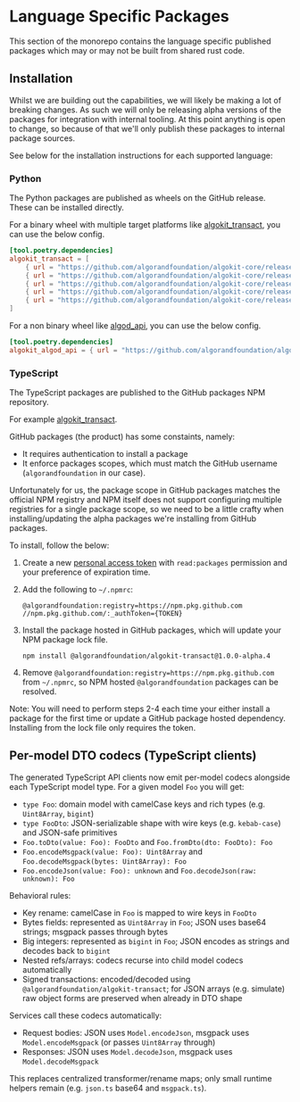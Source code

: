 # Language Specific Packages

This section of the monorepo contains the language specific published packages which may or may not be built from shared rust code.

## Installation

Whilst we are building out the capabilities, we will likely be making a lot of breaking changes.
As such we will only be releasing alpha versions of the packages for integration with internal tooling.
At this point anything is open to change, so because of that we'll only publish these packages to internal package sources.

See below for the installation instructions for each supported language:

### Python

The Python packages are published as wheels on the GitHub release. These can be installed directly.

For a binary wheel with multiple target platforms like [algokit_transact](https://github.com/algorandfoundation/algokit-core/releases/tag/python%2Falgokit_transact%401.0.0-alpha.1), you can use the below config.

```toml
[tool.poetry.dependencies]
algokit_transact = [
    { url = "https://github.com/algorandfoundation/algokit-core/releases/download/python%2Falgokit_transact%401.0.0-alpha.1/algokit_transact-1.0.0a1-py3-none-macosx_10_12_x86_64.whl", markers = "sys_platform == 'darwin' and platform_machine == 'x86_64'" },
    { url = "https://github.com/algorandfoundation/algokit-core/releases/download/python%2Falgokit_transact%401.0.0-alpha.1/algokit_transact-1.0.0a1-py3-none-macosx_11_0_arm64.whl", markers = "sys_platform == 'darwin' and platform_machine == 'arm64'" },
    { url = "https://github.com/algorandfoundation/algokit-core/releases/download/python%2Falgokit_transact%401.0.0-alpha.1/algokit_transact-1.0.0a1-py3-none-manylinux_2_17_x86_64.manylinux2014_x86_64.whl", markers = "sys_platform == 'linux' and platform_machine == 'x86_64'" },
    { url = "https://github.com/algorandfoundation/algokit-core/releases/download/python%2Falgokit_transact%401.0.0-alpha.1/algokit_transact-1.0.0a1-py3-none-manylinux_2_17_aarch64.manylinux2014_aarch64.whl", markers = "sys_platform == 'linux' and platform_machine == 'aarch64'" },
    { url = "https://github.com/algorandfoundation/algokit-core/releases/download/python%2Falgokit_transact%401.0.0-alpha.1/algokit_transact-1.0.0a1-py3-none-win_amd64.whl", markers = "sys_platform == 'win32' and platform_machine == 'AMD64'" }
]
```

For a non binary wheel like [algod_api](https://github.com/algorandfoundation/algokit-core/releases/tag/python%2Falgod_api%401.0.0-alpha.2), you can use the below config.

```toml
[tool.poetry.dependencies]
algokit_algod_api = { url = "https://github.com/algorandfoundation/algokit-core/releases/download/python%2Falgod_api%401.0.0-alpha.2/algokit_algod_api-1.0.0a2-py3-none-any.whl" }
```

### TypeScript

The TypeScript packages are published to the GitHub packages NPM repository.

For example [algokit_transact](https://github.com/algorandfoundation/algokit-core/pkgs/npm/algokit-transact).

GitHub packages (the product) has some constaints, namely:

- It requires authentication to install a package
- It enforce packages scopes, which must match the GitHub username (`algorandfoundation` in our case).

Unfortunately for us, the package scope in GitHub packages matches the official NPM registry and NPM itself does not support configuring multiple registries for a single package scope, so we need to be a little crafty when installing/updating the alpha packages we're installing from GitHub packages.

To install, follow the below:

1. Create a new [personal access token](https://github.com/settings/tokens/new) with `read:packages` permission and your preference of expiration time.
2. Add the following to `~/.npmrc`:

   ```
   @algorandfoundation:registry=https://npm.pkg.github.com
   //npm.pkg.github.com/:_authToken={TOKEN}
   ```

3. Install the package hosted in GitHub packages, which will update your NPM package lock file.

   ```
   npm install @algorandfoundation/algokit-transact@1.0.0-alpha.4
   ```

4. Remove `@algorandfoundation:registry=https://npm.pkg.github.com` from `~/.npmrc`, so NPM hosted `@algorandfoundation` packages can be resolved.

Note: You will need to perform steps 2-4 each time your either install a package for the first time or update a GitHub package hosted dependency. Installing from the lock file only requires the token.

## Per-model DTO codecs (TypeScript clients)

The generated TypeScript API clients now emit per-model codecs alongside each TypeScript model type. For a given model `Foo` you will get:

- `type Foo`: domain model with camelCase keys and rich types (e.g. `Uint8Array`, `bigint`)
- `type FooDto`: JSON-serializable shape with wire keys (e.g. `kebab-case`) and JSON-safe primitives
- `Foo.toDto(value: Foo): FooDto` and `Foo.fromDto(dto: FooDto): Foo`
- `Foo.encodeMsgpack(value: Foo): Uint8Array` and `Foo.decodeMsgpack(bytes: Uint8Array): Foo`
- `Foo.encodeJson(value: Foo): unknown` and `Foo.decodeJson(raw: unknown): Foo`

Behavioral rules:

- Key rename: camelCase in `Foo` is mapped to wire keys in `FooDto`
- Bytes fields: represented as `Uint8Array` in `Foo`; JSON uses base64 strings; msgpack passes through bytes
- Big integers: represented as `bigint` in `Foo`; JSON encodes as strings and decodes back to `bigint`
- Nested refs/arrays: codecs recurse into child model codecs automatically
- Signed transactions: encoded/decoded using `@algorandfoundation/algokit-transact`; for JSON arrays (e.g. simulate) raw object forms are preserved when already in DTO shape

Services call these codecs automatically:

- Request bodies: JSON uses `Model.encodeJson`, msgpack uses `Model.encodeMsgpack` (or passes `Uint8Array` through)
- Responses: JSON uses `Model.decodeJson`, msgpack uses `Model.decodeMsgpack`

This replaces centralized transformer/rename maps; only small runtime helpers remain (e.g. `json.ts` base64 and `msgpack.ts`).

